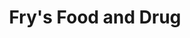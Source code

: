 ---
title: "Fry's Food and Drug"
url: /tucson/frys-food-and-drug-east-22nd-street-2/
shop: supermarket
---